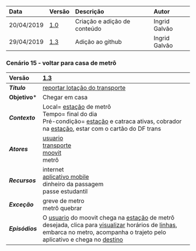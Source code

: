|Data|Versão|Descrição|Autor|
|:---|:---|:---|:---|
|20/04/2019|[1.0](https://github.com/Andre-Eduardo/2019.1-Requisitos-Moovit/tree/master/cenarios/versao%20cenarios%201.0)|Criação e adição de conteúdo|Ingrid Galvão|
|29/04/2019|[1.3](https://github.com/Andre-Eduardo/2019.1-Requisitos-Moovit/tree/master/cenarios/versao%20cenarios%201.3)|Adição ao github|Ingrid Galvão|



### Cenário 15 - voltar para casa de metrô
|Versão|[1.3](https://github.com/Andre-Eduardo/2019.1-Requisitos-Moovit/tree/master/cenarios/versao%20cenarios%201.3)
|:-|:-|
|***Titulo***|[reportar lotação do transporte](https://github.com/Andre-Eduardo/2019.1-Requisitos-Moovit/wiki/C19---reportar-lota%C3%A7%C3%A3o-do-transporte)|
|**Objetivo***|Chegar em casa|
|***Contexto***|Local= [estação](https://github.com/Andre-Eduardo/2019.1-Requisitos-Moovit/wiki/L18---esta%C3%A7%C3%A3o) de metrô <br> Tempo= final do dia<br>Pré-condição= [estação](https://github.com/Andre-Eduardo/2019.1-Requisitos-Moovit/wiki/L18---esta%C3%A7%C3%A3o) e catraca ativas, cobrador na [estação](https://github.com/Andre-Eduardo/2019.1-Requisitos-Moovit/wiki/L18---esta%C3%A7%C3%A3o), estar com o cartão do DF trans
|***Atores***|[usuario](https://github.com/Andre-Eduardo/2019.1-Requisitos-Moovit/wiki/L65-Usu%C3%A1rio)<br>[transporte](https://github.com/Andre-Eduardo/2019.1-Requisitos-Moovit/wiki/L63---transporte)<br>[moovit](https://github.com/Andre-Eduardo/2019.1-Requisitos-Moovit/wiki/L38---moovit)<br>metrô
|***Recursos***|internet<br>[aplicativo mobile](https://github.com/Andre-Eduardo/2019.1-Requisitos-Moovit/wiki/L03---aplica%C3%A7ao-mobile)<br>dinheiro da passagem<br>passe estudantil
|***Exceção***|greve de metro<br>metrô quebrar
|***Episódios***|O [usuario](https://github.com/Andre-Eduardo/2019.1-Requisitos-Moovit/wiki/L65-Usu%C3%A1rio) do moovit chega na [estação](https://github.com/Andre-Eduardo/2019.1-Requisitos-Moovit/wiki/L18---esta%C3%A7%C3%A3o) de metrô desejada, clica para [visualizar](https://github.com/Andre-Eduardo/2019.1-Requisitos-Moovit/wiki/C22-visualizar) horários de [linhas](https://github.com/Andre-Eduardo/2019.1-Requisitos-Moovit/wiki/L30---linhas), embarca no metro, acompanha o trajeto pelo aplicativo e chega no [destino](https://github.com/Andre-Eduardo/2019.1-Requisitos-Moovit/wiki/L14---destino)|
